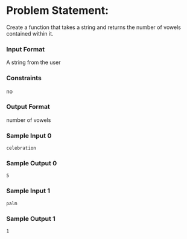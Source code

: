 # Problem Statement:

Create a function that takes a string and returns the number of vowels contained within it.

### Input Format

A string from the user

### Constraints

no

### Output Format

number of vowels

### Sample Input 0
```
celebration
```
### Sample Output 0
```
5
```
### Sample Input 1
```
palm
```
### Sample Output 1
```
1
```
